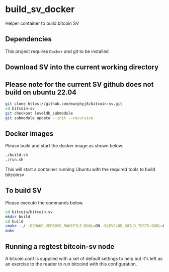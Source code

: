 # build_sv_docker
Helper container to build bitcoin SV 

## Dependencies
This project requires `Docker` and git to be installed

## Download SV into the current working directory
## Please note for the current SV github does not build on ubuntu 22.04

```bash
git clone https://github.com/murphyj8/bitcoin-sv.git
cd bitcoin-sv
git checkout leveldb_submodule
git submodule update --init --recursive
```

## Docker images
Please build and start the docker image as shown below:
```bash
./build.sh
./run.sh
```

This will start a container running Ubuntu with the required tools to build bitcoinsv

## To build SV
Please execute the commands below. 
```bash
cd bitcoin/bitcoin-sv
mkdir build
cd build
cmake ../ -DCMAKE_VERBOSE_MAKEFILE:BOOL=ON -DLEVELDB_BUILD_TESTS:BOOL=OFF -DLEVELDB_BUILD_BENCHMARKS:BOOL=OFF
make
```

## Running a regtest bitcoin-sv node
A bitcoin.conf is supplied with a set of default settings to help but it's left as an exercise to the reader to run bitcoind with this configuration. 
